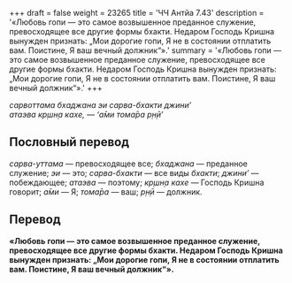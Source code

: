 +++
draft = false
weight = 23265
title = 'ЧЧ Антйа 7.43'
description = '«Любовь гопи — это самое возвышенное преданное служение, превосходящее все другие формы бхакти. Недаром Господь Кришна вынужден признать: „Мои дорогие гопи, Я не в состоянии отплатить вам. Поистине, Я ваш вечный должник“».'
summary = '«Любовь гопи — это самое возвышенное преданное служение, превосходящее все другие формы бхакти. Недаром Господь Кришна вынужден признать: „Мои дорогие гопи, Я не в состоянии отплатить вам. Поистине, Я ваш вечный должник“».'
+++

_сарвоттама бхаджана эи сарва-бхакти джини’  
атаэва кр̣шн̣а кахе, — ‘а̄ми тома̄ра р̣н̣ӣ’_

## Пословный перевод

_сарва_\-_уттама_ — превосходящее все; _бхаджана_ — преданное служение; _эи_ — это; _сарва_\-_бхакти_ — все виды _бхакти_; _джини’_ — побеждающее; _атаэва_ — поэтому; _кр̣шн̣а_ _кахе_ — Господь Кришна говорит; _а̄ми_ — Я; _тома̄ра_ — ваш; _р̣н̣ӣ_ — должник.

## Перевод

**«Любовь гопи — это самое возвышенное преданное служение, превосходящее все другие формы бхакти. Недаром Господь Кришна вынужден признать: „Мои дорогие гопи, Я не в состоянии отплатить вам. Поистине, Я ваш вечный должник“».**

